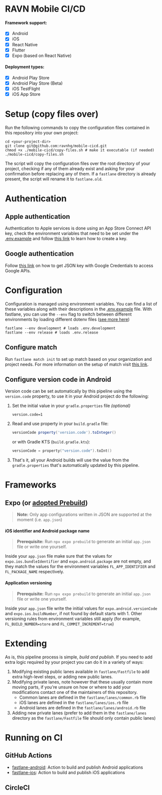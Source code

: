 # RAVN Mobile CI/CD

#### Framework support:

- [x] Android
- [x] iOS
- [x] React Native
- [x] Flutter
- [x] Expo (based on React Native)

#### Deployment types:

- [x] Android Play Store
- [x] Android Play Store (Beta)
- [x] iOS TestFlight
- [x] iOS App Store

# Setup (copy files over)

Run the following commands to copy the configuration files contained in this repository into your own project:

```shell
cd <your-project-dir>
git clone git@github.com:ravnhq/mobile-cicd.git
chmod +x ./mobile-cicd/copy-files.sh # make it executable (if needed)
./mobile-cicd/copy-files.sh
```

The script will copy the configuration files over the root directory of your project, checking if any of them already
exist and asking for your confirmation before replacing any of them. If a `fastlane` directory is already present, the
script will rename it to `fastlane.old`.

# Authentication

## Apple authentication

Authentication to Apple services is done using an App Store Connect API key, check the environment variables that need
to be set under the [.env.example](.env.example) and
follow [this link](https://docs.fastlane.tools/app-store-connect-api/) to learn how to create a key.

## Google authentication

Follow [this link](https://docs.fastlane.tools/getting-started/android/setup/#setting-up-supply) on how to get JSON key
with Google Credentials to access Google APIs.

# Configuration

Configuration is managed using environment variables. You can find a list of these variables along with their
descriptions in the [.env.example](.env.example) file. With fastlane, you can use the `--env` flag to switch between
different environments by loading different dotenv
files ([see more here](https://docs.fastlane.tools/best-practices/keys/))

```shell
fastlane --env development # loads .env.development
fastlane --env release # loads .env.release
```

## Configure match

Run `fastlane match init` to set up match based on your organization and project needs. For more information on the
setup of match visit [this link](https://docs.fastlane.tools/actions/match/#setup).

## Configure version code in Android

Version code can be set automatically by this pipeline using the `version.code` property, to use it in your Android
project do the following:

1. Set the initial value in your `gradle.properties` file _(optional)_
   ```properties
   version.code=1
   ```
2. Read and use property in your `build.gradle` file:
   ```groovy
   versionCode property('version.code').toInteger()
   ```
   or with Gradle KTS (`build.gradle.kts`):
   ```kotlin
   versionCode = property("version.code").toInt()
   ```
3. That's it, all your Android builds will use the value from the `gradle.properties` that's automatically updated by
   this pipeline.

# Frameworks

## Expo (or [adopted Prebuild](https://docs.expo.dev/guides/adopting-prebuild/))

> **Note:** Only app configurations written in JSON are supported at the moment (i.e. `app.json`)

#### iOS identifier and Android package name

> **Prerequisite:** Run `npx expo prebuild` to generate an initial `app.json` file or write one yourself.

Inside your `app.json` file make sure that the values for `expo.ios.bundleIdentifier` and `expo.android.package` are not
empty, and they match the values for the environment variables `FL_APP_IDENTIFIER` and `FL_PACKAGE_NAME` respectively.

#### Application versioning

> **Prerequisite:** Run `npx expo prebuild` to generate an initial `app.json` file or write one yourself.

Inside your `app.json` file write the initial values for `expo.android.versionCode`
and `expo.ios.buildNumber`, if not found by default starts with 1. Other versioning rules from environment variables
still apply (for example, `FL_BUILD_NUMBER=store` and `FL_COMMIT_INCREMENT=true`)

# Extending

As is, this pipeline process is simple, _build and publish_. If you need to add extra logic required by your project
you can do it in a variety of ways:

1. Modifying existing public lanes available in `fastlane/Fastfile` to add extra high-level steps, or adding new public
   lanes.
2. Modifying private lanes, note however that these usually contain more moving parts, if you're unsure on how or where
   to add your modifications contact one of the maintainers of this repository.
    - Common lanes are defined in the `fastlane/lanes/common.rb` file
    - iOS lanes are defined in the `fastlane/lanes/ios.rb` file
    - Android lanes are defined in the `fastlane/lanes/android.rb` file
3. Adding new private lanes (prefer to add them in the `fastlane/lanes` directory as the `fastlane/Fastfile` file should
   only contain public lanes)

# Running on CI

## GitHub Actions

- [fastlane-android](.github/actions/fastlane-android/README.md): Action to build and publish Android applications
- [fastlane-ios](.github/actions/fastlane-ios/README.md): Action to build and publish iOS applications

## CircleCI